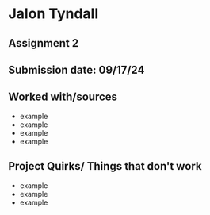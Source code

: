 # Jalon Tyndall
## Assignment 2
## Submission date: 09/17/24
## Worked with/sources 
* example
* example
* example
* example
## Project Quirks/ Things that don't work
* example
* example
* example
